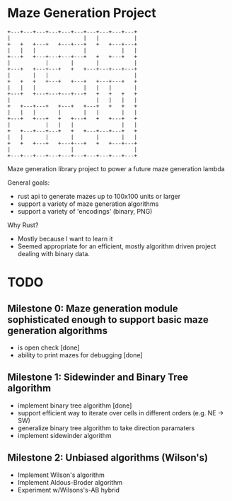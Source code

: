 # Maze Generation Project

```
+---+---+---+---+---+---+---+---+---+---+
|                       |   |           |
+   +   +---+   +---+---+   +   +---+---+
|   |   |               |           |   |
+---+   +---+---+---+---+   +   +---+   +
|           |       |       |           |
+---+   +---+---+   +   +---+---+---+---+
|       |   |                           |
+   +   +   +---+   +---+   +---+---+   +
|   |   |               |   |   |       |
+---+   +---+---+---+---+   +   +   +   +
|                           |   |   |   |
+   +---+---+   +---+   +---+   +   +   +
|   |   |       |       |   |       |   |
+---+   +---+   +   +---+   +   +---+   +
|           |   |   |               |   |
+   +---+---+---+   +   +---+---+---+   +
|   |       |       |       |       |   |
+   +   +---+   +---+---+   +   +---+---+
|                   |                   |
+---+---+---+---+---+---+---+---+---+---+
```

Maze generation library project to power a future maze generation lambda

General goals:

- rust api to generate mazes up to 100x100 units or larger
- support a variety of maze generation algorithms
- support a variety of 'encodings' (binary, PNG)

Why Rust?

- Mostly because I want to learn it
- Seemed appropriate for an efficient, mostly algorithm driven project dealing with binary data.

# TODO

## Milestone 0: Maze generation module sophisticated enough to support basic maze generation algorithms

- is open check [done]
- ability to print mazes for debugging [done]

## Milestone 1: Sidewinder and Binary Tree algorithm

- implement binary tree algorithm [done]
- support efficient way to iterate over cells in different orders (e.g. NE -> SW)
- generalize binary tree algorithm to take direction paramaters
- implement sidewinder algorithm

## Milestone 2: Unbiased algorithms (Wilson's)

- Implement Wilson's algorithm
- Implement Aldous-Broder algorithm
- Experiment w/Wilsons's-AB hybrid
